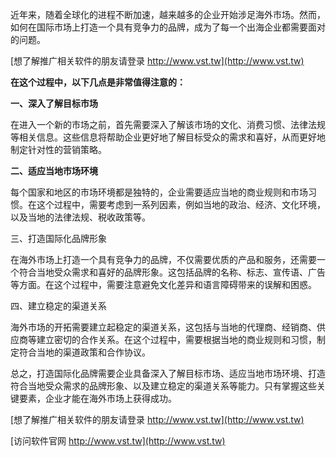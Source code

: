 近年来，随着全球化的进程不断加速，越来越多的企业开始涉足海外市场。然而，如何在国际市场上打造一个具有竞争力的品牌，成为了每一个出海企业都需要面对的问题。

[想了解推广相关软件的朋友请登录 http://www.vst.tw](http://www.vst.tw)

**在这个过程中，以下几点是非常值得注意的：**

**一、深入了解目标市场**

在进入一个新的市场之前，首先需要深入了解该市场的文化、消费习惯、法律法规等相关信息。这些信息将帮助企业更好地了解目标受众的需求和喜好，从而更好地制定针对性的营销策略。

**二、适应当地市场环境**

每个国家和地区的市场环境都是独特的，企业需要适应当地的商业规则和市场习惯。在这个过程中，需要考虑到一系列因素，例如当地的政治、经济、文化环境，以及当地的法律法规、税收政策等。

三、打造国际化品牌形象

在海外市场上打造一个具有竞争力的品牌，不仅需要优质的产品和服务，还需要一个符合当地受众需求和喜好的品牌形象。这包括品牌的名称、标志、宣传语、广告等方面。在这个过程中，需要注意避免文化差异和语言障碍带来的误解和困惑。

四、建立稳定的渠道关系

海外市场的开拓需要建立起稳定的渠道关系，这包括与当地的代理商、经销商、供应商等建立密切的合作关系。在这个过程中，需要根据当地的商业规则和习惯，制定符合当地的渠道政策和合作协议。

总之，打造国际化品牌需要企业具备深入了解目标市场、适应当地市场环境、打造符合当地受众需求的品牌形象、以及建立稳定的渠道关系等能力。只有掌握这些关键要素，企业才能在海外市场上获得成功。

[想了解推广相关软件的朋友请登录 http://www.vst.tw](http://www.vst.tw)


[访问软件官网 http://www.vst.tw](http://www.vst.tw)
